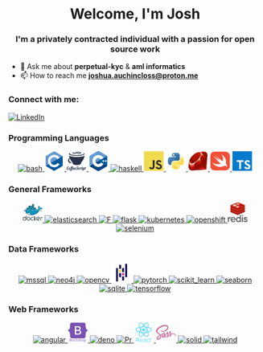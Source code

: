 <h1 align="center">Welcome, I'm Josh</h1>
<h3 align="center">
    I'm a privately contracted individual with a passion for open source work
</h3>

- 💬 Ask me about **perpetual-kyc** & **aml informatics** 
- 📫 How to reach me **joshua.auchincloss@proton.me**

<h3 align="left">Connect with me:</h3> <p align="left">
    <a href="{linkedin}" target="_blank" rel="noreferrer">
        <img width="40" alt="LinkedIn"
            src="https://upload.wikimedia.org/wikipedia/commons/thumb/f/f8/LinkedIn_icon_circle.svg/64px-LinkedIn_icon_circle.svg.png" />
    </a>
</p>

<h3 class="text-xl font-medium py-4">Programming Languages</h3>
<div align="center">
    <a target="_blank" rel="noreferrer" href="https://www.gnu.org/software/bash/">
        <img src="https://www.vectorlogo.zone/logos/gnu_bash/gnu_bash-icon.svg" alt="bash" width="40" height="40" />
    </a><a target="_blank" rel="noreferrer" href="https://www.cprogramming.com/">
        <img src="https://raw.githubusercontent.com/devicons/devicon/master/icons/c/c-original.svg" alt="c" width="40"
            height="40" /> </a><a target="_blank" rel="noreferrer" href="https://offeescript.org/">
        <img src="https://raw.githubusercontent.com/devicons/devicon/master/icons/coffeescript/coffeescript-original-wordmark.svg"
            alt="coffeescript" width="40" height="40" /> </a><a target="_blank" rel="noreferrer"
        href="https://www.w3schools.com/cpp/">
        <img src="https://raw.githubusercontent.com/devicons/devicon/master/icons/cplusplus/cplusplus-original.svg"
            alt="cplusplus" width="40" height="40" /> </a><a target="_blank" rel="noreferrer"
        href="https://www.haskell.org/">
        <img src="https://upload.wikimedia.org/wikipedia/commons/1/1c/Haskell-Logo.svg" alt="haskell" width="40"
            height="40" /> </a><a target="_blank" rel="noreferrer"
        href="https://developer.mozilla.org/en-US/docs/Web/JavaScript">
        <img src="https://raw.githubusercontent.com/devicons/devicon/master/icons/javascript/javascript-original.svg"
            alt="javascript" width="40" height="40" /> </a><a target="_blank" rel="noreferrer"
        href="https://www.python.org/">
        <img src="https://raw.githubusercontent.com/devicons/devicon/master/icons/python/python-original.svg"
            alt="python" width="40" height="40" /> </a><a target="_blank" rel="noreferrer"
        href="https://www.ruby-lang.org/en/">
        <img src="https://raw.githubusercontent.com/devicons/devicon/master/icons/ruby/ruby-original.svg" alt="ruby"
            width="40" height="40" /> </a><a target="_blank" rel="noreferrer" href="https://developer.apple.com/swift/">
        <img src="https://raw.githubusercontent.com/devicons/devicon/master/icons/swift/swift-original.svg" alt="swift"
            width="40" height="40" /> </a><a target="_blank" rel="noreferrer" href="https://www.typescriptlang.org/">
        <img src="https://raw.githubusercontent.com/devicons/devicon/master/icons/typescript/typescript-original.svg"
            alt="typescript" width="40" height="40" />
    </a>
</div>
<h3 class="text-xl font-medium py-4">General Frameworks</h3>
<div align="center">
    <a target="_blank" rel="noreferrer" href="https://www.docker.com/">
        <img src="https://raw.githubusercontent.com/devicons/devicon/master/icons/docker/docker-original-wordmark.svg"
            alt="docker" width="40" height="40" /> </a><a target="_blank" rel="noreferrer"
        href="https://www.elastic.co/">
        <img src="https://www.vectorlogo.zone/logos/elastic/elastic-icon.svg" alt="elasticsearch" width="40"
            height="40" /> </a><a target="_blank" rel="noreferrer" href="https://fastapi.tiangolo.com">
        <img src="https://jauchincloss.com/fastapi-1.svg" alt="F" width="40" height="40" style="font-color:white;"/> </a><a target="_blank" rel="noreferrer"
        href="https://flask.palletsprojects.com/">
        <img src="https://www.vectorlogo.zone/logos/pocoo_flask/pocoo_flask-icon.svg" alt="flask" width="40"
            height="40" /> </a><a target="_blank" rel="noreferrer" href="https://kubernetes.io/">
        <img src="https://www.vectorlogo.zone/logos/kubernetes/kubernetes-icon.svg" alt="kubernetes" width="40"
            height="40" /> </a><a target="_blank" rel="noreferrer" href="https://openshift.com">
        <img src="https://avatars.githubusercontent.com/u/792337?s=200&amp;v=4" alt="openshift" width="40"
            height="40" /> </a><a target="_blank" rel="noreferrer" href="https://redis.io/">
        <img src="https://raw.githubusercontent.com/devicons/devicon/master/icons/redis/redis-original-wordmark.svg"
            alt="redis" width="40" height="40" /> </a><a target="_blank" rel="noreferrer"
        href="https://www.selenium.dev/">
        <img src="https://raw.githubusercontent.com/detain/svg-logos/780f25886640cef088af994181646db2f6b1a3f8/svg/selenium-logo.svg"
            alt="selenium" width="40" height="40" />
    </a>
</div>
<h3 class="text-xl font-medium py-4">Data Frameworks</h3>
<div align="center">
    <a target="_blank" rel="noreferrer" href="https://www.microsoft.com/en-us/sql-server">
        <img src="https://www.svgrepo.com/show/303229/microsoft-sql-server-logo.svg" alt="mssql" width="40"
            height="40" /> </a><a target="_blank" rel="noreferrer" href="https://neo4j.com">
        <img src="https://neo4j.com/wp-content/themes/neo4jweb/v2-templates/brand/assets/logo-section-6.svg" alt="neo4j"
            width="40" height="40" /> </a><a target="_blank" rel="noreferrer" href="https://opencv.org/">
        <img src="https://www.vectorlogo.zone/logos/opencv/opencv-icon.svg" alt="opencv" width="40" height="40" />
    </a><a target="_blank" rel="noreferrer" href="https://pandas.pydata.org/">
        <img src="https://raw.githubusercontent.com/devicons/devicon/2ae2a900d2f041da66e950e4d48052658d850630/icons/pandas/pandas-original.svg"
            alt="pandas" width="40" height="40" /> </a><a target="_blank" rel="noreferrer" href="https://pytorch.org/">
        <img src="https://www.vectorlogo.zone/logos/pytorch/pytorch-icon.svg" alt="pytorch" width="40" height="40" />
    </a><a target="_blank" rel="noreferrer" href="https://scikit-learn.org/">
        <img src="https://upload.wikimedia.org/wikipedia/commons/0/05/Scikit_learn_logo_small.svg" alt="scikit_learn"
            width="40" height="40" /> </a><a target="_blank" rel="noreferrer" href="https://seaborn.pydata.org/">
        <img src="https://seaborn.pydata.org/_images/logo-mark-lightbg.svg" alt="seaborn" width="40" height="40" />
    </a><a target="_blank" rel="noreferrer" href="https://www.sqlite.org/">
        <img src="https://www.vectorlogo.zone/logos/sqlite/sqlite-icon.svg" alt="sqlite" width="40" height="40" />
    </a><a target="_blank" rel="noreferrer" href="https://www.tensorflow.org/">
        <img src="https://www.vectorlogo.zone/logos/tensorflow/tensorflow-icon.svg" alt="tensorflow" width="40"
            height="40" />
    </a>
</div>
<h3 class="text-xl font-medium py-4">Web Frameworks</h3>
<div align="center">
    <a target="_blank" rel="noreferrer" href="https://angular.io/">
        <img src="https://angular.io/assets/images/logos/angular/angular.svg" alt="angular" width="40" height="40" />
    </a><a target="_blank" rel="noreferrer" href="https://getbootstrap.com/">
        <img src="https://raw.githubusercontent.com/devicons/devicon/master/icons/bootstrap/bootstrap-plain-wordmark.svg"
            alt="bootstrap" width="40" height="40" /> </a><a target="_blank" rel="noreferrer" href="https://deno.land">
        <img src="https://deno.land/logo.svg?__frsh_c=1n1ab050b6dg" alt="deno" width="40" height="40" /> </a><a
        target="_blank" rel="noreferrer" href="https://preactjs.com">
        <img src="https://jauchincloss.com/preact.svg" alt="Pr" width="40" height="40" style="font-color:white;"/> </a><a target="_blank" rel="noreferrer"
        href="https://reactjs.org/">
        <img src="https://raw.githubusercontent.com/devicons/devicon/master/icons/react/react-original-wordmark.svg"
            alt="react" width="40" height="40" /> </a><a target="_blank" rel="noreferrer" href="https://sass-lang.com/">
        <img src="https://raw.githubusercontent.com/devicons/devicon/master/icons/sass/sass-original.svg" alt="sass"
            width="40" height="40" /> </a><a target="_blank" rel="noreferrer" href="https://solidjs.com/">
        <img src="https://solidjs.com/assets/logo.123b04bc.svg" alt="solid" width="40" height="40" /> </a><a
        target="_blank" rel="noreferrer" href="https://tailwindcss.com/">
        <img src="https://www.vectorlogo.zone/logos/tailwindcss/tailwindcss-icon.svg" alt="tailwind" width="40"
            height="40" />
    </a>
</div>
